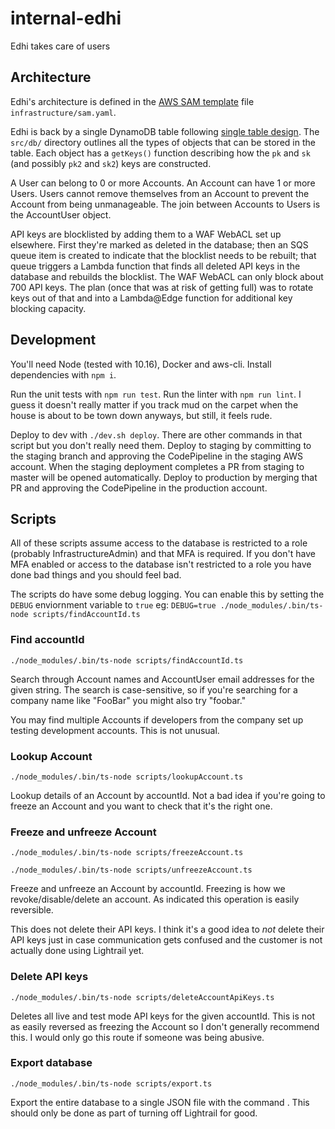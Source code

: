 # internal-edhi
Edhi takes care of users

## Architecture

Edhi's architecture is defined in the [AWS SAM template](https://docs.aws.amazon.com/serverless-application-model/latest/developerguide/sam-specification-template-anatomy.html) file `infrastructure/sam.yaml`.

Edhi is back by a single DynamoDB table following [single table design](https://www.alexdebrie.com/posts/dynamodb-single-table/).  The `src/db/` directory outlines all the types of objects that can be stored in the table.  Each object has a `getKeys()` function describing how the `pk` and `sk` (and possibly `pk2` and `sk2`) keys are constructed.

A User can belong to 0 or more Accounts.  An Account can have 1 or more Users.  Users cannot remove themselves from an Account to prevent the Account from being unmanageable.  The join between Accounts to Users is the AccountUser object.

API keys are blocklisted by adding them to a WAF WebACL set up elsewhere.  First they're marked as deleted in the database; then an SQS queue item is created to indicate that the blocklist needs to be rebuilt; that queue triggers a Lambda function that finds all deleted API keys in the database and rebuilds the blocklist.  The WAF WebACL can only block about 700 API keys.  The plan (once that was at risk of getting full) was to rotate keys out of that and into a Lambda@Edge function for additional key blocking capacity.

## Development

You'll need Node (tested with 10.16), Docker and aws-cli.  Install dependencies with `npm i`.

Run the unit tests with `npm run test`.  Run the linter with `npm run lint`.  I guess it doesn't really matter if you track mud on the carpet when the house is about to be town down anyways, but still, it feels rude.

Deploy to dev with `./dev.sh deploy`.  There are other commands in that script but you don't really need them.  Deploy to staging by committing to the staging branch and approving the CodePipeline in the staging AWS account.  When the staging deployment completes a PR from staging to master will be opened automatically.  Deploy to production by merging that PR and approving the CodePipeline in the production account.

## Scripts

All of these scripts assume access to the database is restricted to a role (probably InfrastructureAdmin) and that MFA is required.  If you don't have MFA enabled or access to the database isn't restricted to a role you have done bad things and you should feel bad.

The scripts do have some debug logging.  You can enable this by setting the `DEBUG` enviornment variable to `true` eg: `DEBUG=true ./node_modules/.bin/ts-node scripts/findAccountId.ts`

### Find accountId

`./node_modules/.bin/ts-node scripts/findAccountId.ts`

Search through Account names and AccountUser email addresses for the given string.  The search is case-sensitive, so if you're searching for a company name like "FooBar" you might also try "foobar."

You may find multiple Accounts if developers from the company set up testing development accounts.  This is not unusual.

### Lookup Account

`./node_modules/.bin/ts-node scripts/lookupAccount.ts`

Lookup details of an Account by accountId.  Not a bad idea if you're going to freeze an Account and you want to check that it's the right one.

### Freeze and unfreeze Account

`./node_modules/.bin/ts-node scripts/freezeAccount.ts`

`./node_modules/.bin/ts-node scripts/unfreezeAccount.ts`

Freeze and unfreeze an Account by accountId.  Freezing is how we revoke/disable/delete an account.  As indicated this operation is easily reversible.

This does not delete their API keys.  I think it's a good idea to *not* delete their API keys just in case communication gets confused and the customer is not actually done using Lightrail yet.

### Delete API keys

`./node_modules/.bin/ts-node scripts/deleteAccountApiKeys.ts`

Deletes all live and test mode API keys for the given accountId.  This is not as easily reversed as freezing the Account so I don't generally recommend this.  I would only go this route if someone was being abusive.

### Export database

`./node_modules/.bin/ts-node scripts/export.ts`

Export the entire database to a single JSON file with the command .  This should only be done as part of turning off Lightrail for good.

